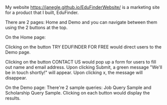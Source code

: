 My website https://janegle.github.io/EduFinderWebsite/ is a marketing site for a product that I built, EduFinder.

There are 2 pages: Home and Demo and you can navigate between them using the 2 buttons at the top.

On the Home page:

Clicking on the button TRY EDUFINDER FOR FREE would direct users to the Demo page.

Clicking on the button CONTACT US would pop up a form for users to fill out name and email address. Upon clicking
Submit, a green message "We'll be in touch shortly!" will appear. Upon clicking x, the message will disappear.

On the Demo page:
There're 2 sample queries: Job Query Sample and Scholarship Query Sample. 
Clicking on each button would display the results.
